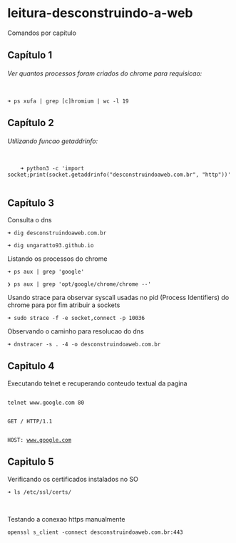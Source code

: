 # leitura-desconstruindo-a-web

Comandos por capítulo

<h2>Capítulo 1</h2>

<h6>Ver quantos processos foram criados do chrome para requisicao:
</h6>
  <code>
➜ ps xufa | grep [c]hromium | wc -l 19
</code>

<h2>Capítulo 2</h2>

<h6>Utilizando funcao getaddrinfo:
</h6>
  <code>
    ➜ python3 -c 'import socket;print(socket.getaddrinfo("desconstruindoaweb.com.br", "http"))'
  </code>

<h2>Capítulo 3</h2>
<p>Consulta o dns</p>
<p>
  <code>➜ dig desconstruindoaweb.com.br</code>
</p>
<p>
  <code>➜ dig ungaratto93.github.io</code>
</p>

<p>Listando os processos do chrome</p>
<p>
  <code>➜ ps aux | grep 'google'</code>
</p>
<p>
  <code>❯ ps aux | grep 'opt/google/chrome/chrome --'</code>
</p

<p>Usando strace para observar syscall usadas no pid (Process Identifiers) do chrome para por fim atribuir a sockets </p>
<p>
  <code>➜ sudo strace -f -e socket,connect -p 10036</code>
</p>

<p>Observando o caminho para resolucao do dns</p>
<p><code>➜ dnstracer -s . -4 -o desconstruindoaweb.com.br</code></p>

<h2>Capitulo 4</h2>
<p>Executando telnet e recuperando conteudo textual da pagina</p>
<p>
  <code>
telnet www.google.com 80
  </code>
  <br>
<code>
GET / HTTP/1.1
  
HOST: www.google.com</code>
</p>

<h2>Capitulo 5</h2>
<p>Verificando os certificados instalados no SO</p>
<p><code>➜ ls /etc/ssl/certs/
</code></p>
<br>
<p>Testando a conexao https manualmente</p>
<p><code>openssl s_client -connect desconstruindoaweb.com.br:443</code></p
